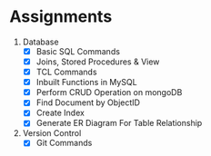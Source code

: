 # Assignments

1. Database
    - [x] Basic SQL Commands
    - [x] Joins, Stored Procedures & View
    - [x] TCL Commands
    - [x] Inbuilt Functions in MySQL
    - [x] Perform CRUD Operation on mongoDB
    - [x] Find Document by ObjectID
    - [x] Create Index
    - [x] Generate ER Diagram For Table Relationship

2. Version Control
    - [x] Git Commands